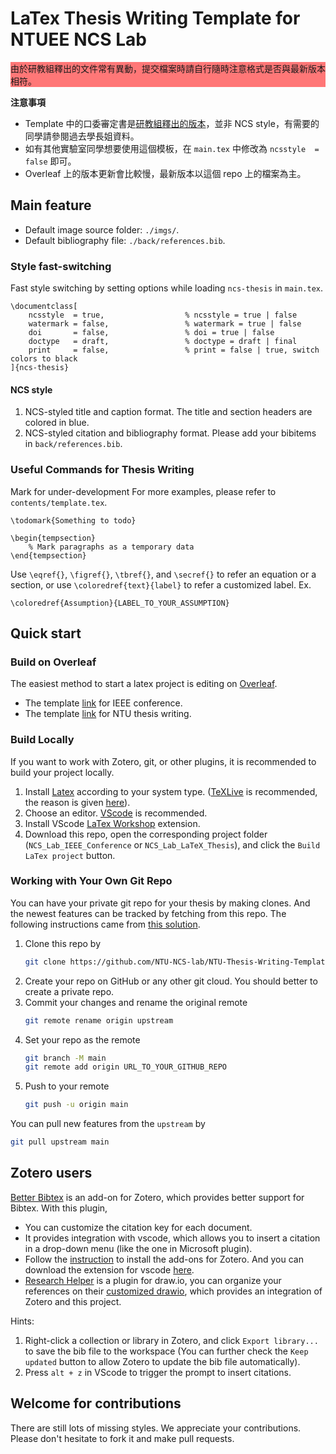 # LaTex Thesis Writing Template for NTUEE NCS Lab

<div style="background-color:#FF7777;">
    由於研教組釋出的文件常有異動，提交檔案時請自行隨時注意格式是否與最新版本相符。<br>
</div>

**注意事項**
- Template 中的口委審定書是[研教組釋出的版本](http://www.lib.ntu.edu.tw/node/103)，並非 NCS style，有需要的同學請參閱過去學長姐資料。<br>
- 如有其他實驗室同學想要使用這個模板，在 `main.tex` 中修改為 `ncsstyle  = false` 即可。
- Overleaf 上的版本更新會比較慢，最新版本以這個 repo 上的檔案為主。

## Main feature
- Default image source folder: `./imgs/`.
- Default bibliography file: `./back/references.bib`.

### Style fast-switching
Fast style switching by setting options while loading `ncs-thesis` in `main.tex`.
```
\documentclass[
    ncsstyle  = true,                  % ncsstyle = true | false
    watermark = false,                 % watermark = true | false
    doi       = false,                 % doi = true | false
    doctype   = draft,                 % doctype = draft | final
    print     = false,                 % print = false | true, switch colors to black
]{ncs-thesis}
```
#### NCS style
1. NCS-styled title and caption format. The title and section headers are colored in blue. 
2. NCS-styled citation and bibliography format. Please add your bibitems in `back/references.bib`. 

### Useful Commands for Thesis Writing
<!-- The following commands support NCS style color denoting with fast-switching. -->
Mark for under-development
For more examples, please refer to `contents/template.tex`.
```
\todomark{Something to todo}

\begin{tempsection}
    % Mark paragraphs as a temporary data
\end{tempsection}
```
Use `\eqref{}`, `\figref{}`, `\tbref{}`, and `\secref{}` to refer an equation or a section, or use `\coloredref{text}{label}` to refer a customized label. Ex. 
```
\coloredref{Assumption}{LABEL_TO_YOUR_ASSUMPTION}
```


## Quick start
### Build on Overleaf
The easiest method to start a latex project is editing on [Overleaf](https://www.overleaf.com). 
- The template [link](https://www.overleaf.com/read/psfhfxjdnbtf) for IEEE conference.
- The template [link](https://www.overleaf.com/read/cjhmcnpxjbgp) for NTU thesis writing.

### Build Locally
If you want to work with Zotero, git, or other plugins, it is recommended to build your project locally.
1. Install [Latex](https://www.latex-project.org/get/) according to your system type. ([TeXLive](https://tug.org/texlive/) is recommended, the reason is given [here](https://github.com/James-Yu/LaTeX-Workshop/wiki/Install#requirements)). 
    <!-- In alternative, the [IguanaTex](https://www.jonathanleroux.org/software/iguanatex/) -->
2. Choose an editor. [VScode](https://code.visualstudio.com/) is recommended.
3. Install VScode [LaTex Workshop](https://marketplace.visualstudio.com/items?itemName=James-Yu.latex-workshop) extension.
4. Download this repo, open the corresponding project folder  (`NCS_Lab_IEEE_Conference` or `NCS_Lab_LaTeX_Thesis`), and click the `Build LaTex project` button.

### Working with Your Own Git Repo
You can have your private git repo for your thesis by making clones.
And the newest features can be tracked by fetching from this repo. 
The following instructions came from [this solution](https://stackoverflow.com/questions/5181845/git-push-existing-repo-to-a-new-and-different-remote-repo-server).
1. Clone this repo by
    ```bash
    git clone https://github.com/NTU-NCS-lab/NTU-Thesis-Writing-Template.git
    ```
2. Create your repo on GitHub or any other git cloud. You should better to create a private repo.
3. Commit your changes and rename the original remote 
    ```bash
    git remote rename origin upstream
    ```
4. Set your repo as the remote
    ```bash
    git branch -M main
    git remote add origin URL_TO_YOUR_GITHUB_REPO
    ```
5. Push to your remote
    ```bash
    git push -u origin main
    ```
You can pull new features from the `upstream` by
```bash
git pull upstream main
```

## Zotero users
[Better Bibtex](https://retorque.re/zotero-better-bibtex/) is an add-on for Zotero, which provides better support for Bibtex. With this plugin, 
- You can customize the citation key for each document.
- It provides integration with vscode, which allows you to insert a citation in a drop-down menu (like the one in Microsoft plugin).
- Follow the [instruction](https://retorque.re/zotero-better-bibtex/installation/) to install the add-ons for Zotero. And you can download the extension for vscode [here](https://marketplace.visualstudio.com/items?itemName=bnavetta.zoterolatex).
- [Research Helper](https://github.com/sciyen/ResearchHelper) is a plugin for draw.io, you can organize your references on their [customized drawio](https://sciyen.github.io/drawio/src/main/webapp/index.html?p=zotero.js), which provides an integration of Zotero and this project.

Hints:
1. Right-click a collection or library in Zotero, and click `Export library...` to save the bib file to the workspace (You can further check the `Keep updated` button to allow Zotero to update the bib file automatically). 
2. Press `alt + z` in VScode to trigger the prompt to insert citations.

## Welcome for contributions
There are still lots of missing styles. We appreciate your contributions. Please don't hesitate to fork it and make pull requests.
